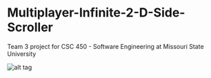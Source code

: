 # Multiplayer-Infinite-2-D-Side-Scroller
Team 3 project for CSC 450 - Software Engineering at Missouri State University

![alt tag](https://raw.github.com/ali990/Multiplayer-Infinite-2-D-Side-Scroller/development/demo.png)